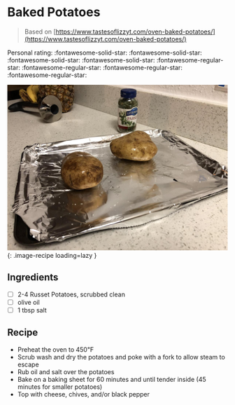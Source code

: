 <!-- Needs Manual Review -->

# Baked Potatoes

> Based on [https://www.tastesoflizzyt.com/oven-baked-potatoes/](https://www.tastesoflizzyt.com/oven-baked-potatoes/)

<!-- {cts} rating=1; (User can specify rating on scale of 1-5) -->
Personal rating: :fontawesome-solid-star: :fontawesome-solid-star: :fontawesome-solid-star: :fontawesome-solid-star: :fontawesome-regular-star: :fontawesome-regular-star: :fontawesome-regular-star: :fontawesome-regular-star:
<!-- {cte} -->

<!-- {cts} name_image=baked_potatoes.jpg; (User can specify image name) -->
![baked_potatoes.jpg](./baked_potatoes.jpg){: .image-recipe loading=lazy }
<!-- {cte} -->

## Ingredients

* [ ] 2-4 Russet Potatoes, scrubbed clean
* [ ] olive oil
* [ ] 1 tbsp salt

## Recipe

* Preheat the oven to 450℉
* Scrub wash and dry the potatoes and poke with a fork to allow steam to escape
* Rub oil and salt over the potatoes
* Bake on a baking sheet for 60 minutes and until tender inside (45 minutes for smaller potatoes)
* Top with cheese, chives, and/or black pepper
